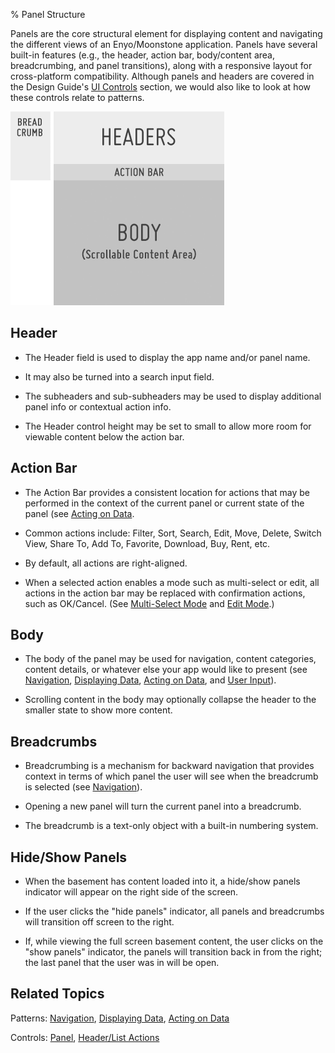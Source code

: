 ﻿% Panel Structure

Panels are the core structural element for displaying content and navigating the
different views of an Enyo/Moonstone application.  Panels have several built-in
features (e.g., the header, action bar, body/content area, breadcrumbing, and
panel transitions), along with a responsive layout for cross-platform
compatibility.  Although panels and headers are covered in the Design Guide's
[UI Controls](../../controls.html) section, we would also like to look at how
these controls relate to patterns.

![_Structure of a Panel_](../../../assets/dg-panel-structure.png)

## Header

* The Header field is used to display the app name and/or panel name.

* It may also be turned into a search input field.

* The subheaders and sub-subheaders may be used to display additional panel info
    or contextual action info.

* The Header control height may be set to small to allow more room for viewable
    content below the action bar. 

## Action Bar

* The Action Bar provides a consistent location for actions that may be
    performed in the context of the current panel or current state of the panel
    (see [Acting on Data](../acting-on-data.html). 

* Common actions include: Filter, Sort, Search, Edit, Move, Delete, Switch View,
    Share To, Add To, Favorite, Download, Buy, Rent, etc. 

* By default, all actions are right-aligned.

* When a selected action enables a mode such as multi-select or edit, all
    actions in the action bar may be replaced with confirmation actions, such as
    OK/Cancel.  (See [Multi-Select Mode](../acting-on-data/multi-select-mode.html)
    and [Edit Mode](../acting-on-data/edit-mode.html).)

## Body

* The body of the panel may be used for navigation, content categories, content
    details, or whatever else your app would like to present (see
    [Navigation](../navigation.html), [Displaying Data](../displaying-data.html),
    [Acting on Data](../acting-on-data.html), and [User
    Input](../user-input.html)).

* Scrolling content in the body may optionally collapse the header to the
    smaller state to show more content.

## Breadcrumbs

* Breadcrumbing is a mechanism for backward navigation that provides context in
   terms of which panel the user will see when the breadcrumb is selected (see
   [Navigation](../navigation.html)).

* Opening a new panel will turn the current panel into a breadcrumb.

* The breadcrumb is a text-only object with a built-in numbering system.

## Hide/Show Panels

* When the basement has content loaded into it, a hide/show panels indicator
    will appear on the right side of the screen.

* If the user clicks the "hide panels" indicator, all panels and breadcrumbs
    will transition off screen to the right.

* If, while viewing the full screen basement content, the user clicks on the
    "show panels" indicator, the panels will transition back in from the right;
    the last panel that the user was in will be open.

## Related Topics

Patterns: [Navigation](../navigation.html), [Displaying
Data](../displaying-data.html), [Acting on Data](../acting-on-data.html)

Controls: [Panel](../../controls/panel.html),
[Header/List Actions](../../controls/header-list-actions.html)

